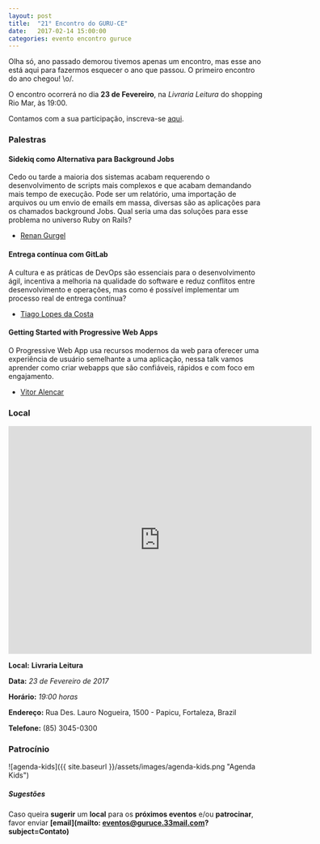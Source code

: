 ```yaml
---
layout: post
title:  "21° Encontro do GURU-CE"
date:   2017-02-14 15:00:00
categories: evento encontro guruce
---
```


Olha só, ano passado demorou tivemos apenas um encontro, mas esse ano está aqui para fazermos esquecer o ano que passou. O primeiro encontro do ano chegou! \o/.

O encontro ocorrerá no dia **23 de Fevereiro**, na _Livraria Leitura_ do shopping Rio Mar, às 19:00.

Contamos com a sua participação, inscreva-se [aqui](http://even.tc/gvkkoh6nbknkpqzz).

### Palestras


#### Sidekiq como Alternativa para Background Jobs

Cedo ou tarde a maioria dos sistemas acabam requerendo o desenvolvimento de scripts mais complexos e que acabam demandando mais tempo de execução. Pode ser um relatório, uma importação de arquivos ou um envio de emails em massa, diversas são as aplicações para os chamados background Jobs. Qual seria uma das soluções para esse problema no universo Ruby on Rails?

- [Renan Gurgel](https://twitter.com/gurgelrenan)


#### Entrega contínua com GitLab

A cultura e as práticas de DevOps são essenciais para o desenvolvimento ágil, incentiva a melhoria na qualidade do software e reduz conflitos entre desenvolvimento e operações, mas como é possível implementar um processo real de entrega contínua?

- [Tiago Lopes da Costa](https://twitter.com/tiagolo)


#### Getting Started with Progressive Web Apps

O Progressive Web App usa recursos modernos da web para oferecer uma experiência de usuário semelhante a uma aplicação, nessa talk vamos aprender como criar webapps que são confiáveis, rápidos e com foco em engajamento.

- [Vitor Alencar](https://twitter.com/vitormalencar)


### Local

<iframe src="https://www.google.com/maps/embed?pb=!1m18!1m12!1m3!1d3981.316164266851!2d-38.47433537609065!3d-3.7411296494958632!2m3!1f0!2f0!3f0!3m2!1i1024!2i768!4f13.1!3m3!1m2!1s0x7c74633df165c69%3A0xd1e1d94fdaff84f0!2sLivraria+Leitura!5e0!3m2!1sen!2sbr!4v1474233491274" width="600" height="450" frameborder="0" style="border:0" allowfullscreen></iframe>

__Local:__ __Livraria Leitura__

__Data:__ _23 de Fevereiro de 2017_

__Horário:__ _19:00 horas_

__Endereço:__ Rua Des. Lauro Nogueira, 1500 - Papicu, Fortaleza, Brazil

__Telefone:__ (85) 3045-0300


### Patrocínio
![agenda-kids]({{ site.baseurl }}/assets/images/agenda-kids.png "Agenda Kids")

##### Sugestões

Caso queira __sugerir__ um __local__ para os __próximos eventos__ e/ou __patrocinar__, favor enviar __[email](mailto:	eventos@guruce.33mail.com?subject=Contato)__
